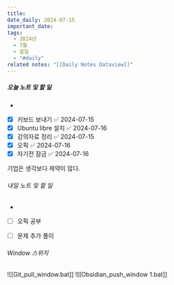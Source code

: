 ```yaml
---
title: 
date_daily: 2024-07-15
important_date: 
tags:
  - 2024년
  - 7월
  - 할일
  - "#daily"
related notes: "[[Daily Notes Dataview]]"
---
```

##### 오늘 노트 및 할 일 
- 
- [x] 키보드 보내기 ✅ 2024-07-15
- [x] Ubuntu libre 설치 ✅ 2024-07-16
- [x] 강의자료 정리 ✅ 2024-07-15
- [x] 오픽 ✅ 2024-07-16
- [x] 자기전 잠금 ✅ 2024-07-16

기업은 생각보다 제약이 많다.




###### 내일 노트 및 할 일
- 
- [ ] 오픽 공부
- [ ] 문제 추가 풀이


######  Window 스위치
![[Git_pull_window.bat]]
![[Obsidian_push_window 1.bat]]

